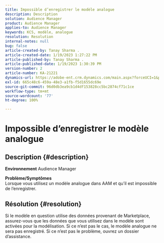 ```yaml
---
title: Impossible d’enregistrer le modèle analogue
description: Description
solution: Audience Manager
product: Audience Manager
applies-to: Audience Manager
keywords: KCS, modèle, analogue
resolution: Resolution
internal-notes: null
bug: false
article-created-by: Tanay Sharma .
article-created-date: 1/19/2023 1:27:22 PM
article-published-by: Tanay Sharma .
article-published-date: 1/19/2023 1:30:39 PM
version-number: 2
article-number: KA-21221
dynamics-url: https://adobe-ent.crm.dynamics.com/main.aspx?forceUCI=1&pagetype=entityrecord&etn=knowledgearticle&id=8a55e2fb-fc97-ed11-aad1-6045bd006e5a
exl-id: 665c48c6-459a-48e3-a1fb-f5d1655dc69e
source-git-commit: 96d0db3ea9cb1d4df153828cc5bc2874cf71c1ce
workflow-type: tm+mt
source-wordcount: '77'
ht-degree: 100%

---
```


# Impossible d’enregistrer le modèle analogue

## Description {#description}

<b>Environnement</b>
Audience Manager


<b>Problème/Symptômes</b><br>Lorsque vous utilisez un modèle analogue dans AAM et qu’il est impossible de l’enregistrer.<br>

## Résolution {#resolution}


Si le modèle en question utilise des données provenant de Marketplace, assurez-vous que les données que vous utilisez dans le modèle sont activées pour la modélisation. Si ce n’est pas le cas, le modèle analogue ne sera pas enregistré. Si ce n’est pas le problème, ouvrez un dossier d’assistance.
